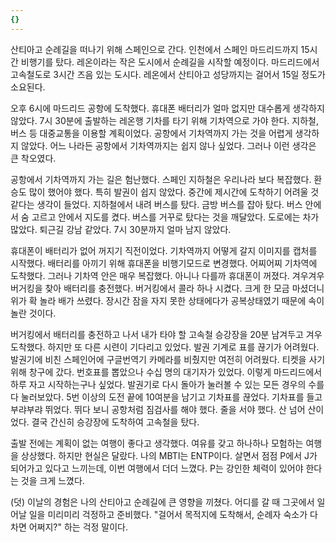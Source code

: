 ```yaml
---
{}
---
```


산티아고 순례길을 떠나기 위해 스페인으로 간다. 인천에서 스페인 마드리드까지 15시간 비행기를 탔다. 레온이라는 작은 도시에서 순례길을 시작할 예정이다. 마드리드에서 고속철도로 3시간 즈음 있는 도시다. 레온에서 산티아고 성당까지는 걸어서 15일 정도가 소요된다. 

오후 6시에 마드리드 공항에 도착했다. 휴대폰 배터리가 얼마 없지만 대수롭게 생각하지 않았다. 7시 30분에 출발하는 레온행 기차를 타기 위해 기차역으로 가야 한다. 지하철, 버스 등 대중교통을 이용할 계획이었다. 공항에서 기차역까지 가는 것을 어렵게 생각하지 않았다. 어느 나라든 공항에서 기차역까지는 쉽지 않나 싶었다. 그러나 이런 생각은 큰 착오였다. 

공항에서 기차역까지 가는 길은 험난했다. 스페인 지하철은 우리나라 보다 복잡했다. 환승도 많이 했어야 했다. 특히 발권이 쉽지 않았다. 중간에 제시간에 도착하기 어려울 것 같다는 생각이 들었다. 지하철에서 내려 버스를 탔다. 금방 버스를 잡아 탔다. 버스 안에서 숨 고르고 안에서 지도를 켰다. 버스를 거꾸로 탔다는 것을 깨달았다. 도로에는 차가 많았다. 퇴근길 강남 같았다. 7시 30분까지 얼마 남지 않았다. 

휴대폰이 배터리가 없어 꺼지기 직전이었다. 기차역까지 어떻게 갈지 이미지를 캡처를 시작했다. 배터리를 아끼기 위해 휴대폰을 비행기모드로 변경했다. 어찌어찌 기차역에 도착했다. 그러나 기차역 안은 매우 복잡했다. 아니나 다를까 휴대폰이 꺼졌다. 겨우겨우 버거킹을 찾아 배터리를 충전했다. 버거킹에서 콜라 하나 시켰다. 크게 한 모금 마셨더니 위가 확 놀라 배가 쓰렸다. 장시간 잠을 자지 못한 상태에다가 공복상태였기 때문에 속이 놀란 것이다.

버거킹에서 배터리를 충전하고 나서 내가 타야 할 고속철 승강장을 20분 남겨두고 겨우 도착했다. 하지만 또 다른 시련이 기다리고 있었다. 발권 기계로 표를 끊기가 어려웠다. 발권기에 비친 스페인어에 구글번역기 카메라를 비췄지만 여전히 어려웠다. 티켓을 사기 위해 창구에 갔다. 번호표를 뽑았으나 수십 명의 대기자가 있었다. 이렇게 마드리드에서 하루 자고 시작하는구나 싶었다. 발권기로 다시 돌아가 눌러볼 수 있는 모든 경우의 수를 다 눌러보았다. 5번 이상의 도전 끝에 10여분을 남기고 기차표를 끊었다. 기차표를 들고 부랴부랴 뛰었다. 뛰다 보니 공항처럼 짐검사를 해야 했다. 줄을 서야 했다. 산 넘어 산이었다. 결국 간신히 승강장에 도착하여 고속철을 탔다. 

출발 전에는 계획이 없는 여행이 좋다고 생각했다. 여유를 갖고 하나하나 모험하는 여행을 상상했다. 하지만 현실은 달랐다. 나의 MBTI는 ENTP이다. 살면서 점점 P에서 J가 되어가고 있다고 느끼는데, 이번 여행에서 더더 느꼈다. P는 강인한 체력이 있어야 한다는 것을 크게 느꼈다. 

(덧) 이날의 경험은 나의 산티아고 순례길에 큰 영향을 끼쳤다. 어디를 갈 때 그곳에서 일어날 일을 미리미리 걱정하고 준비했다. "걸어서 목적지에 도착해서, 순례자 숙소가 다 차면 어쩌지?" 하는 걱정 말이다.